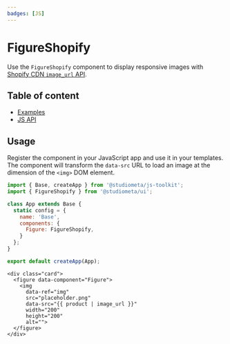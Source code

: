 ```yaml
---
badges: [JS]
---
```


# FigureShopify <Badges :texts="$frontmatter.badges" />

Use the `FigureShopify` component to display responsive images with [Shopify CDN `image_url` API](https://shopify.dev/docs/api/liquid/filters/image_url).

## Table of content

- [Examples](./examples.md)
- [JS API](./js-api.md)

## Usage

Register the component in your JavaScript app and use it in your templates. The component will transform the `data-src` URL to load an image at the dimension of the `<img>` DOM element.

```js {2,8}
import { Base, createApp } from '@studiometa/js-toolkit';
import { FigureShopify } from '@studiometa/ui';

class App extends Base {
  static config = {
    name: 'Base',
    components: {
      Figure: FigureShopify,
    }
  };
}

export default createApp(App);
```

```liquid
<div class="card">
  <figure data-component="Figure">
    <img
      data-ref="img"
      src="placeholder.png"
      data-src="{{ product | image_url }}"
      width="200"
      height="200"
      alt="">
  </figure>
</div>
```

